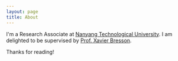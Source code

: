 ```yaml
---
layout: page
title: About
---
```



<!-- <p class="message">
  Hey there! 
</p> -->

I'm a Research Associate at [Nanyang Technological University](http://scse.ntu.edu.sg/Pages/Home.aspx). I am delighted to be supervised by [Prof. Xavier Bresson](http://www.ntu.edu.sg/home/xbresson/). 

Thanks for reading!
